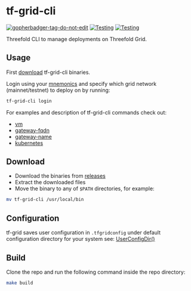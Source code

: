 # tf-grid-cli

<a href='https://github.com/jpoles1/gopherbadger' target='_blank'>![gopherbadger-tag-do-not-edit](https://img.shields.io/badge/Go%20Coverage-53%25-brightgreen.svg?longCache=true&style=flat)</a> [![Testing](https://github.com/threefoldtech/tfgrid-sdk-go/actions/workflows/tf-grid-cli-test.yml/badge.svg?branch=development_mono)](https://github.com/threefoldtech/tfgrid-sdk-go/actions/workflows/tf-grid-cli-test.yml) [![Testing](https://github.com/threefoldtech/tfgrid-sdk-go/actions/workflows/tf-grid-cli-lint.yml/badge.svg?branch=development_mono)](https://github.com/threefoldtech/tfgrid-sdk-go/actions/workflows/tf-grid-cli-lint.yml)


Threefold CLI to manage deployments on Threefold Grid.

## Usage

First [download](#download) tf-grid-cli binaries.

Login using your [mnemonics](https://threefoldtech.github.io/info_grid/dashboard/portal/dashboard_portal_polkadot_create_account.html) and specify which grid network (mainnet/testnet) to deploy on by running:

```bash
tf-grid-cli login
```

For examples and description of tf-grid-cli commands check out:

- [vm](docs/vm.md)
- [gateway-fqdn](docs/gateway-fqdn.md)
- [gateway-name](docs/gateway-name.md)
- [kubernetes](docs/kubernetes.md)

## Download

- Download the binaries from [releases](https://github.com/threefoldtech/tfgrid-sdk-go/grid-cli/releases)
- Extract the downloaded files
- Move the binary to any of `$PATH` directories, for example:

```bash
mv tf-grid-cli /usr/local/bin
```

## Configuration

tf-grid saves user configuration in `.tfgridconfig` under default configuration directory for your system see: [UserConfigDir()](https://pkg.go.dev/os#UserConfigDir)

## Build

Clone the repo and run the following command inside the repo directory:

```bash
make build
```
